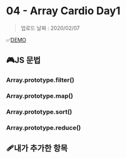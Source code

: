 # 04 - Array Cardio Day1

> 업로드 날짜 : 2020/02/07

✅[DEMO](https://sewonkimm.github.io/JavaScript30/04-ArrayCardioDay1/index.html)

## 🎮JS 문법

### Array.prototype.filter()

### Array.prototype.map()

### Array.prototype.sort()

### Array.prototype.reduce()

## 🩹내가 추가한 항목
